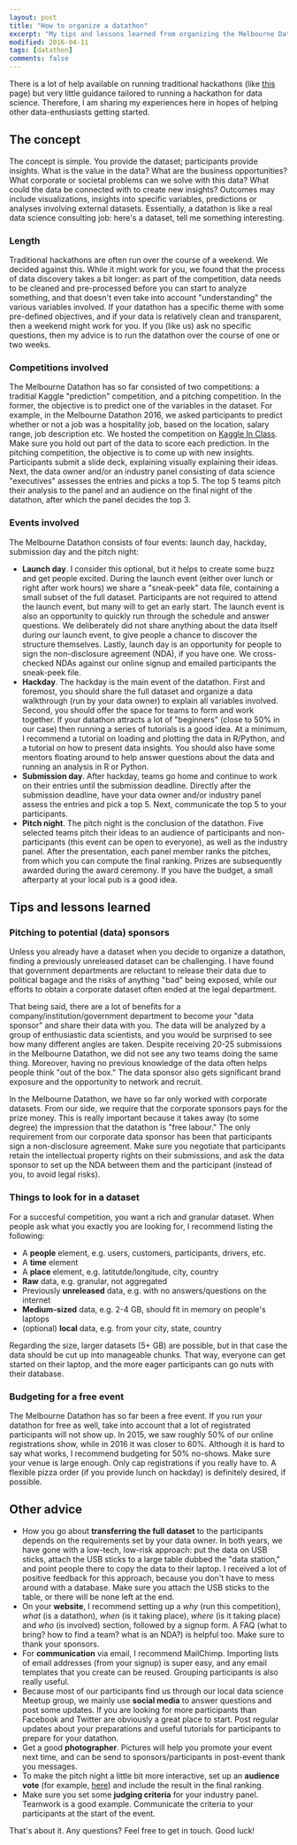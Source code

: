 ```yaml
---
layout: post
title: "How to organize a datathon"
excerpt: "My tips and lessons learned from organizing the Melbourne Datathon"
modified: 2016-04-11
tags: [datathon]
comments: false
---
```


There is a lot of help available on running traditional hackathons (like [this](http://hackdaymanifesto.com/) page) but very little guidance tailored to running a hackathon for data science. Therefore, I am sharing my experiences here in hopes of helping other data-enthusiasts getting started.

## The concept
The concept is simple. You provide the dataset; participants provide insights. What is the value in the data? What are the business opportunities? What corporate or societal problems can we solve with this data? What could the data be connected with to create new insights? Outcomes may include visualizations, insights into specific variables, predictions or analyses involving external datasets. Essentially, a datathon is like a real data science consulting job: here's a dataset, tell me something interesting.

### Length
Traditional hackathons are often run over the course of a weekend. We decided against this. While it might work for you, we found that the process of data discovery takes a bit longer: as part of the competition, data needs to be cleaned and pre-processed before you can start to analyze something, and that doesn't even take into account "understanding" the various variables involved. If your datathon has a specific theme with some pre-defined objectives, and if your data is relatively clean and transparent, then a weekend might work for you. If you (like us) ask no specific questions, then my advice is to run the datathon over the course of one or two weeks. 

### Competitions involved
The Melbourne Datathon has so far consisted of two competitions: a traditial Kaggle "prediction" competition, and a pitching competition. In the former, the objective is to predict one of the variables in the dataset. For example, in the Melbourne Datathon 2016, we asked participants to predict whether or not a job was a hospitality job, based on the location, salary range, job description etc. We hosted the competition on [Kaggle In Class](https://inclass.kaggle.com/). Make sure you hold out part of the data to score each prediction. In the pitching competition, the objective is to come up with new insights. Participants submit a slide deck, explaining visually explaining their ideas. Next, the data owner and/or an industry panel consisting of data science "executives" assesses the entries and picks a top 5. The top 5 teams pitch their analysis to the panel and an audience on the final night of the datathon, after which the panel decides the top 3.

### Events involved
The Melbourne Datathon consists of four events: launch day, hackday, submission day and the pitch night:

- **Launch day**. I consider this optional, but it helps to create some buzz and get people excited. During the launch event (either over lunch or right after work hours) we share a "sneak-peek" data file, containing a small subset of the full dataset. Participants are not required to attend the launch event, but many will to get an early start. The launch event is also an opportunity to quickly run through the schedule and answer questions. We deliberately did not share anything about the data itself during our launch event, to give people a chance to discover the structure themselves. Lastly, launch day is an opportunity for people to sign the non-disclosure agreement (NDA), if you have one. We cross-checked NDAs against our online signup and emailed participants the sneak-peek file. 
- **Hackday**. The hackday is the main event of the datathon. First and foremost, you should share the full dataset and organize a data walkthrough (run by your data owner) to explain all variables involved. Second, you should offer the space for teams to form and work together. If your datathon attracts a lot of "beginners" (close to 50% in our case) then running a series of tutorials is a good idea. At a minimum, I recommend a tutorial on loading and plotting the data in R/Python, and a tutorial on how to present data insights. You should also have some mentors floating around to help answer questions about the data and running an analysis in R or Python. 
- **Submission day**. After hackday, teams go home and continue to work on their entries until the submission deadline. Directly after the submission deadline, have your data owner and/or industry panel assess the entries and pick a top 5. Next, communicate the top 5 to your participants. 
- **Pitch night**. The pitch night is the conclusion of the datathon. Five selected teams pitch their ideas to an audience of participants and non-participants (this event can be open to everyone), as well as the industry panel. After the presentation, each panel member ranks the pitches, from which you can compute the final ranking. Prizes are subsequently awarded during the award ceremony. If you have the budget, a small afterparty at your local pub is a good idea. 

## Tips and lessons learned

### Pitching to potential (data) sponsors
Unless you already have a dataset when you decide to organize a datathon, finding a previously unreleased dataset can be challenging. I have found that government departments are reluctant to release their data due to political bagage and the risks of anything "bad" being exposed, while our efforts to obtain a corporate dataset often ended at the legal department.

That being said, there are a lot of benefits for a company/institution/government department to become your "data sponsor" and share their data with you. The data will be analyzed by a group of enthusiastic data scientists, and you would be surprised to see how many different angles are taken. Despite receiving 20-25 submissions in the Melbourne Datathon, we did not see any two teams doing the same thing. Moreover, having no previous knowledge of the data often helps people think "out of the box." The data sponsor also gets significant brand exposure and the opportunity to network and recruit. 

In the Melbourne Datathon, we have so far only worked with corporate datasets. From our side, we require that the corporate sponsors pays for the prize money. This is really important because it takes away (to some degree) the impression that the datathon is "free labour." The only requirement from our corporate data sponsor has been that participants sign a non-disclosure agreement. Make sure you negotiate that participants retain the intellectual property rights on their submissions, and ask the data sponsor to set up the NDA between them and the participant (instead of you, to avoid legal risks).

### Things to look for in a dataset
For a succesful competition, you want a rich and granular dataset. When people ask what you exactly you are looking for, I recommend listing the following:

- A **people** element, e.g. users, customers, participants, drivers, etc.
- A **time** element
- A **place** element, e.g. latitutde/longitude, city, country
- **Raw** data, e.g. granular, not aggregated
- Previously **unreleased** data, e.g. with no answers/questions on the internet
- **Medium-sized** data, e.g. 2-4 GB, should fit in memory on people's laptops
- (optional) **local** data, e.g. from your city, state, country

Regarding the size, larger datasets (5+ GB) are possible, but in that case the data should be cut up into manageable chunks. That way, everyone can get started on their laptop, and the more eager participants can go nuts with their database.

### Budgeting for a free event 
The Melbourne Datathon has so far been a free event. If you run your datathon for free as well, take into account that a lot of registrated participants will not show up. In 2015, we saw roughly 50% of our online registrations show, while in 2016 it was closer to 60%. Although it is hard to say what works, I recommend budgeting for 50% no-shows. Make sure your venue is large enough. Only cap registrations if you really have to. A flexible pizza order (if you provide lunch on hackday) is definitely desired, if possible.

## Other advice
- How you go about **transferring the full dataset** to the participants depends on the requirements set by your data owner. In both years, we have gone with a low-tech, low-risk approach: put the data on USB sticks, attach the USB sticks to a large table dubbed the "data station," and point people there to copy the data to their laptop. I received a lot of positive feedback for this approach, because you don't have to mess around with a database. Make sure you attach the USB sticks to the table, or there will be none left at the end.
- On your **website**, I recommend setting up a *why* (run this competition), *what* (is a datathon), *when* (is it taking place), *where* (is it taking place) and *who* (is involved) section, followed by a signup form. A FAQ (what to bring? how to find a team? what is an NDA?) is helpful too. Make sure to thank your sponsors.
- For **communication** via email, I recommend MailChimp. Importing lists of email addresses (from your signup) is super easy, and any email templates that you create can be reused. Grouping participants is also really useful.
- Because most of our participants find us through our local data science Meetup group, we mainly use **social media** to answer questions and post some updates. If you are looking for more participants than Facebook and Twitter are obviously a great place to start. Post regular updates about your preparations and useful tutorials for participants to prepare for your datathon.
- Get a good **photographer**. Pictures will help you promote your event next time, and can be send to sponsors/participants in post-event thank you messages.
- To make the pitch night a little bit more interactive, set up an **audience vote** (for example, [here](http://www.voxvote.com/)) and include the result in the final ranking.
- Make sure you set some **judging criteria** for your industry panel. Teamwork is a good example. Communicate the criteria to your participants at the start of the event.

That's about it. Any questions? Feel free to get in touch. Good luck!
